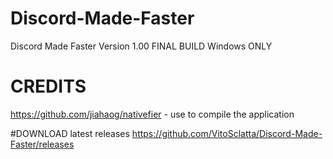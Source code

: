 # Discord-Made-Faster
Discord Made Faster
Version 1.00 FINAL BUILD
Windows ONLY

# CREDITS
https://github.com/jiahaog/nativefier - use to compile the application

#DOWNLOAD
latest releases
https://github.com/VitoSclatta/Discord-Made-Faster/releases


